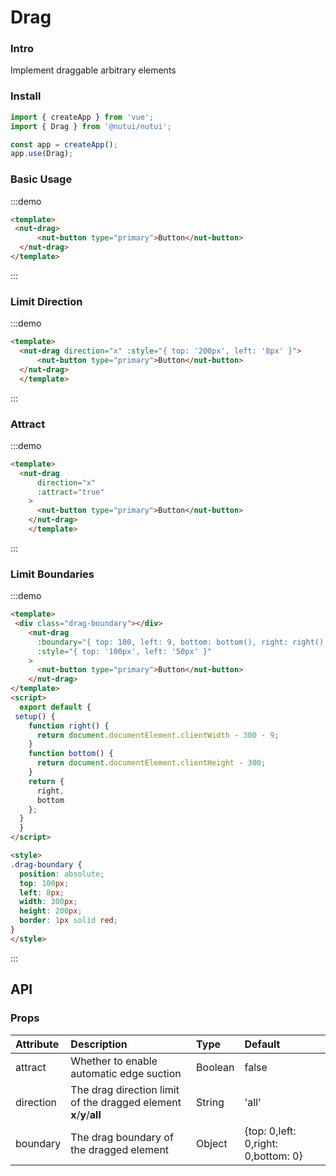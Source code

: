 # Drag 
### Intro

Implement draggable arbitrary elements

### Install

``` javascript
import { createApp } from 'vue';
import { Drag } from '@nutui/nutui';

const app = createApp();
app.use(Drag);
```

### Basic Usage
:::demo
```html
<template>
 <nut-drag>
      <nut-button type="primary">Button</nut-button>
  </nut-drag>
</template>
```
:::
### Limit Direction
:::demo
```html
<template>
  <nut-drag direction="x" :style="{ top: '200px', left: '8px' }">
      <nut-button type="primary">Button</nut-button>
  </nut-drag>
  </template>
```
:::
### Attract
:::demo
```html
<template>
  <nut-drag
      direction="x"
      :attract="true"
    >
      <nut-button type="primary">Button</nut-button>
    </nut-drag>
    </template>
```
:::
### Limit Boundaries
:::demo
```html
<template>
 <div class="drag-boundary"></div>
    <nut-drag
      :boundary="{ top: 100, left: 9, bottom: bottom(), right: right() }"
      :style="{ top: '100px', left: '50px' }"
    >
      <nut-button type="primary">Button</nut-button>
    </nut-drag>
</template>
<script>
  export default {
 setup() {
    function right() {
      return document.documentElement.clientWidth - 300 - 9;
    }
    function bottom() {
      return document.documentElement.clientHeight - 300;
    }
    return {
      right,
      bottom
    };
  }
  }
</script>

<style>
.drag-boundary {
  position: absolute;
  top: 100px;
  left: 8px;
  width: 300px;
  height: 200px;
  border: 1px solid red;
}
</style>

```
:::
## API
### Props

| Attribute            | Description               | Type   | Default  |
| :-------- | :------------------------------------------------ | :------------- | :---------------------------------- |
| attract   | Whether to enable automatic edge suction  | Boolean        | false                                |
| direction | The drag direction limit of the dragged element **x**/**y**/**all**| String   | 'all'         |
| boundary  | The drag boundary of the dragged element   | Object         | {top: 0,left: 0,right: 0,bottom: 0} |